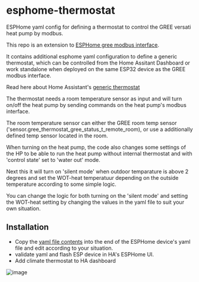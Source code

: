 # esphome-thermostat
ESPHome yaml config for defining a thermostat to control the GREE versati heat pump by modbus.

This repo is an extension to [ESPHome gree modbus interface](https://github.com/koelec/EspHome-Gree?tab=readme-ov-file).

It contains additional esphome yaml configuration to define a generic thermostat, which can be controlled from the Home Assitant Dashboard or work standalone when deployed on the same ESP32 device as the GREE modbus interface.

Read here about Home Assistant's [generic thermostat](https://www.home-assistant.io/integrations/generic_thermostat/) 

The thermostat needs a room temperature sensor as input and will turn on/off the heat pump by sending commands on the heat pump's modbus interface. 

The room temperature sensor can either the GREE room temp sensor ('sensor.gree_thermostat_gree_status_t_remote_room), or use a additionally defined temp sensor located in the room.

When turning on the heat pump, the code also changes some settings of the HP to be able to run the heat pump without internal thermostat and with 'control state' set to 'water out' mode. 

Next this it will turn on 'silent mode' when outdoor temparature is above 2 degrees and set the WOT-heat temperatuur depending on the outside temperature according to some simple logic.

You can change the logic for both turning on the 'silent mode' and setting the WOT-heat setting by changing the values in the yaml file to suit your own situation.

## Installation
- Copy the [yaml file contents](/gree-thermostat.yaml)  into the end of the ESPHome device's yaml file and edit according to your situation. 
- validate yaml and flash ESP device in HA's ESPHome UI.
- Add climate thermostat to HA dashboard
  
![image](https://github.com/user-attachments/assets/6d9f2274-8253-4988-8f19-23ad1c8f8e5c)

